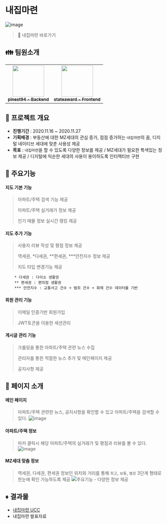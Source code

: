 # 내집마련

![image](https://user-images.githubusercontent.com/31653025/114894113-4d343380-9e49-11eb-942c-7f458e912102.png)

> 🏡 내집마련 바로가기


## 👪 팀원소개
<table>
  <tr>    
    <td align="center"><a href="https://github.com/pinest94"><img src="https://avatars.githubusercontent.com/u/31653025?s=400&u=e1e05fc1d4800aec4f2b54e46eb7b22a46c10db0&v=4" width="100px;" alt=""/><br /><sub><b>pinest94 - Backend</b></sub></a><br /></td>    
    <td align="center"><a href="https://github.com/stateaward"><img src="https://avatars.githubusercontent.com/u/69230635?v=4" width="100px;" alt=""/><br /><sub><b>stateaward - Frontend</b></sub></a><br /></td>    
  </tr>
</table>


## 📃 프로젝트 개요
 * **진행기간** : 2020.11.16 ~ 2020.11.27
 * **기획배경** : 부동산에 대한 MZ세대의 관심 증가, 점점 증가하는 `내집마련`의 꿈, 디지털 네이티브 세대에 맞춘 사용성 제공
 * **목표** : `내집마련`을 할 수 있도록 다양한 정보를 제공 / MZ세대가 필요한 특색있는 정보 제공 / 디지털에 익순한 세대의 사용이 용이하도록 인터렉티브 구현


## 💎 주요기능
#### 지도 기본 기능

  > 아파트/주택 검색 기능 제공
  > 
  > 아파트/주택 실거래가 정보 제공
  > 
  > 인기 매물 정보 실시간 랭킹 제공

#### 지도 추가 기능

  > 사용자 리뷰 작성 및 평점 정보 제공
  > 
  > 역세권, *다세권, **편세권, ***안전지수 정보 제공
  > 
  > 지도 타입 변경기능 제공
  > 
```
    * 다세권 : 다이소 생활권
    ** 편세권 : 편의점 생활권
    *** 안전지수 : 교통사고 건수 + 범죄 건수 + 화재 건수 데이터를 기반
```
  
#### 회원 관리 기능

  > 이메일 인증기반 회원가입
  > 
  > JWT토큰을 이용한 세션관리
  > 

#### 게시글 관리 기능
  
  > 크롤링을 통한 아파트/주택 관련 뉴스 수집
  > 
  > 관리자를 통한 적절한 뉴스 추가 및 메인페이지 제공
  > 
  > 공지사항 제공
  > 

## 👀 페이지 소개

#### 메인 페이지
> 아파트/주택 관련한 뉴스, 공지사항을 확인할 수 있고 아파트/주택을 검색할 수 있다.
![image](https://user-images.githubusercontent.com/31653025/114900663-0f3a0e00-9e4f-11eb-9858-bcb40fc07d7d.png)


#### 아파트/주택 정보
> 마커 클릭시 해당 아파트/주택의 실거래가 및 평점과 리뷰를 볼 수 있다.
![image](https://user-images.githubusercontent.com/31653025/114901421-bf0f7b80-9e4f-11eb-9a17-596d3e207cd8.png)

#### MZ세대 맞춤 정보
> 역세권, 다세권, 편세권 정보인 위치와 거리를 통해 `최고`, `보통`, `별로` 3단계 형태로 한눈에 확인 가능하도록 제공
![주요기능 - 다양한 정보 제공](https://user-images.githubusercontent.com/31653025/114901456-c9317a00-9e4f-11eb-94c3-def4e402a630.png)

## ♦ 결과물
* [내집마련 UCC](https://www.youtube.com/watch?v=c5I1bxwfhgk)
* 내집마련 발표자료
  
